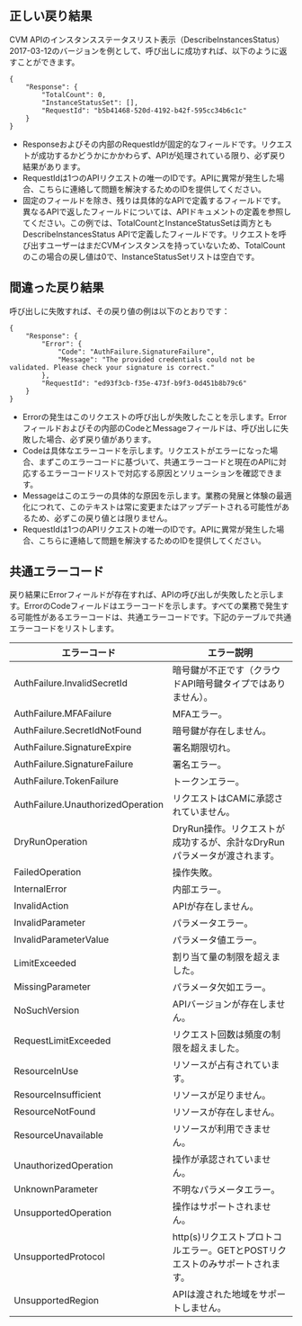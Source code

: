 ## 正しい戻り結果

CVM APIのインスタンスステータスリスト表示（DescribeInstancesStatus）2017-03-12のバージョンを例として、呼び出しに成功すれば、以下のように返すことができます。

    {
        "Response": {
            "TotalCount": 0,
            "InstanceStatusSet": [],
            "RequestId": "b5b41468-520d-4192-b42f-595cc34b6c1c"
        }
    }

* Responseおよびその内部のRequestIdが固定的なフィールドです。リクエストが成功するかどうかにかかわらず、APIが処理されている限り、必ず戻り結果があります。
* RequestIdは1つのAPIリクエストの唯一のIDです。APIに異常が発生した場合、こちらに連絡して問題を解決するためのIDを提供してください。
* 固定のフィールドを除き、残りは具体的なAPIで定義するフィールドです。異なるAPIで返したフィールドについては、APIドキュメントの定義を参照してください。この例では、TotalCountとInstanceStatusSetは両方ともDescribeInstancesStatus APIで定義したフィールドです。リクエストを呼び出すユーザーはまだCVMインスタンスを持っていないため、TotalCountのこの場合の戻し値は0で、InstanceStatusSetリストは空白です。

## 間違った戻り結果

呼び出しに失敗すれば、その戻り値の例は以下のとおりです：

    {
        "Response": {
            "Error": {
                "Code": "AuthFailure.SignatureFailure",
                "Message": "The provided credentials could not be validated. Please check your signature is correct."
            },
            "RequestId": "ed93f3cb-f35e-473f-b9f3-0d451b8b79c6"
        }
    }

* Errorの発生はこのリクエストの呼び出しが失敗したことを示します。Errorフィールドおよびその内部のCodeとMessageフィールドは、呼び出しに失敗した場合、必ず戻り値があります。
* Codeは具体なエラーコードを示します。リクエストがエラーになった場合、まずこのエラーコードに基づいて、共通エラーコードと現在のAPIに対応するエラーコードリストで対応する原因とソリューションを確認できます。
* Messageはこのエラーの具体的な原因を示します。業務の発展と体験の最適化につれて、このテキストは常に変更またはアップデートされる可能性があるため、必ずこの戻り値とは限りません。
* RequestIdは1つのAPIリクエストの唯一のIDです。APIに異常が発生した場合、こちらに連絡して問題を解決するためのIDを提供してください。


## 共通エラーコード


戻り結果にErrorフィールドが存在すれば、APIの呼び出しが失敗したと示します。ErrorのCodeフィールドはエラーコードを示します。すべての業務で発生する可能性があるエラーコードは、共通エラーコードです。下記のテーブルで共通エラーコードをリストします。


| エラーコード | エラー説明 |
|----------|----------|
| AuthFailure.InvalidSecretId | 暗号鍵が不正です（クラウドAPI暗号鍵タイプではありません）。 |
| AuthFailure.MFAFailure | MFAエラー。 |
| AuthFailure.SecretIdNotFound | 暗号鍵が存在しません。 |
| AuthFailure.SignatureExpire | 署名期限切れ。 |
| AuthFailure.SignatureFailure | 署名エラー。 |
| AuthFailure.TokenFailure | トークンエラー。 |
| AuthFailure.UnauthorizedOperation | リクエストはCAMに承認されていません。 |
| DryRunOperation | DryRun操作。リクエストが成功するが、余計なDryRunパラメータが渡されます。 |
| FailedOperation | 操作失敗。 |
| InternalError | 内部エラー。 |
| InvalidAction | APIが存在しません。 |
| InvalidParameter | パラメータエラー。 |
| InvalidParameterValue | パラメータ値エラー。 |
| LimitExceeded |割り当て量の制限を超えました。 |
| MissingParameter | パラメータ欠如エラー。 |
| NoSuchVersion | APIバージョンが存在しません。 |
| RequestLimitExceeded | リクエスト回数は頻度の制限を超えました。 |
| ResourceInUse | リソースが占有されています。 |
| ResourceInsufficient | リソースが足りません。 |
| ResourceNotFound | リソースが存在しません。 |
| ResourceUnavailable | リソースが利用できません。 |
| UnauthorizedOperation | 操作が承認されていません。 |
| UnknownParameter | 不明なパラメータエラー。 |
| UnsupportedOperation | 操作はサポートされません。 |
| UnsupportedProtocol | http(s)リクエストプロトコルエラー。GETとPOSTリクエストのみサポートされます。 |
| UnsupportedRegion | APIは渡された地域をサポートしません。 |

